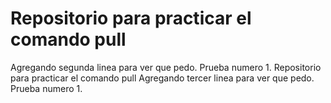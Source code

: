 # Repositorio para practicar el comando pull
Agregando segunda linea para ver que pedo.
  Prueba numero 1.
Repositorio para practicar el comando pull
Agregando tercer linea para ver que pedo.
    Prueba numero 1.
